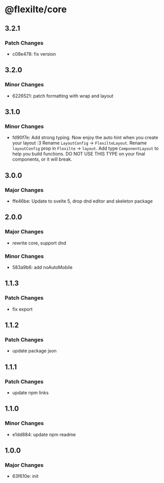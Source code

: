 # @flexilte/core

## 3.2.1

### Patch Changes

- c08e478: fix version

## 3.2.0

### Minor Changes

- 6226521: patch formatting with wrap and layout

## 3.1.0

### Minor Changes

- fd90f7e: Add strong typing. Now enjoy the auto hint when you create your layout :3
  Rename `LayoutConfig` -> `FlexilteLayout`.
  Rename `layoutConfig` prop in `Flexilte` -> `layout`.
  Add type `ComponentLayout` to help you build functions.
  DO NOT USE THIS TYPE on your final components, or it will break.

## 3.0.0

### Major Changes

- ffe46be: Update to svelte 5, drop dnd editor and skeleton package

## 2.0.0

### Major Changes

- rewrite core, support dnd

### Minor Changes

- 583a9b6: add noAutoMobile

## 1.1.3

### Patch Changes

- fix export

## 1.1.2

### Patch Changes

- update package json

## 1.1.1

### Patch Changes

- update npm links

## 1.1.0

### Minor Changes

- e1dd884: update npm readme

## 1.0.0

### Major Changes

- 63f610e: init
